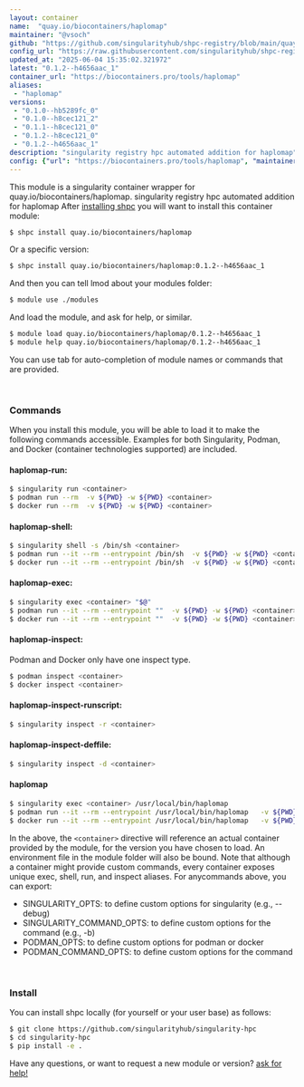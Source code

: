 ```yaml
---
layout: container
name:  "quay.io/biocontainers/haplomap"
maintainer: "@vsoch"
github: "https://github.com/singularityhub/shpc-registry/blob/main/quay.io/biocontainers/haplomap/container.yaml"
config_url: "https://raw.githubusercontent.com/singularityhub/shpc-registry/main/quay.io/biocontainers/haplomap/container.yaml"
updated_at: "2025-06-04 15:35:02.321972"
latest: "0.1.2--h4656aac_1"
container_url: "https://biocontainers.pro/tools/haplomap"
aliases:
 - "haplomap"
versions:
 - "0.1.0--hb5289fc_0"
 - "0.1.0--h8cec121_2"
 - "0.1.1--h8cec121_0"
 - "0.1.2--h8cec121_0"
 - "0.1.2--h4656aac_1"
description: "singularity registry hpc automated addition for haplomap"
config: {"url": "https://biocontainers.pro/tools/haplomap", "maintainer": "@vsoch", "description": "singularity registry hpc automated addition for haplomap", "latest": {"0.1.2--h4656aac_1": "sha256:f43f72befb10c310b7c30574df16bc4a3d0d67bfe33b142e531dd136f53d78d4"}, "tags": {"0.1.0--hb5289fc_0": "sha256:b9e6e7325db8b1abd95c2ce0235ff282477ab154292b35e95dfeffcaf102e05b", "0.1.0--h8cec121_2": "sha256:66d41ba8edb455fbb1851328025c285b16ffe460caba74cdbf178fd83776b968", "0.1.1--h8cec121_0": "sha256:98d6ff8df596f7d5b569134e520e892e28337410513b2953b0f64808ff43452b", "0.1.2--h8cec121_0": "sha256:748b287c7f9f4a2629c4a8bab4fc4f4dae0161615657b92ba08a0c49089f66b8", "0.1.2--h4656aac_1": "sha256:f43f72befb10c310b7c30574df16bc4a3d0d67bfe33b142e531dd136f53d78d4"}, "docker": "quay.io/biocontainers/haplomap", "aliases": {"haplomap": "/usr/local/bin/haplomap"}}
---
```


This module is a singularity container wrapper for quay.io/biocontainers/haplomap.
singularity registry hpc automated addition for haplomap
After [installing shpc](#install) you will want to install this container module:


```bash
$ shpc install quay.io/biocontainers/haplomap
```

Or a specific version:

```bash
$ shpc install quay.io/biocontainers/haplomap:0.1.2--h4656aac_1
```

And then you can tell lmod about your modules folder:

```bash
$ module use ./modules
```

And load the module, and ask for help, or similar.

```bash
$ module load quay.io/biocontainers/haplomap/0.1.2--h4656aac_1
$ module help quay.io/biocontainers/haplomap/0.1.2--h4656aac_1
```

You can use tab for auto-completion of module names or commands that are provided.

<br>

### Commands

When you install this module, you will be able to load it to make the following commands accessible.
Examples for both Singularity, Podman, and Docker (container technologies supported) are included.

#### haplomap-run:

```bash
$ singularity run <container>
$ podman run --rm  -v ${PWD} -w ${PWD} <container>
$ docker run --rm  -v ${PWD} -w ${PWD} <container>
```

#### haplomap-shell:

```bash
$ singularity shell -s /bin/sh <container>
$ podman run --it --rm --entrypoint /bin/sh  -v ${PWD} -w ${PWD} <container>
$ docker run --it --rm --entrypoint /bin/sh  -v ${PWD} -w ${PWD} <container>
```

#### haplomap-exec:

```bash
$ singularity exec <container> "$@"
$ podman run --it --rm --entrypoint ""  -v ${PWD} -w ${PWD} <container> "$@"
$ docker run --it --rm --entrypoint ""  -v ${PWD} -w ${PWD} <container> "$@"
```

#### haplomap-inspect:

Podman and Docker only have one inspect type.

```bash
$ podman inspect <container>
$ docker inspect <container>
```

#### haplomap-inspect-runscript:

```bash
$ singularity inspect -r <container>
```

#### haplomap-inspect-deffile:

```bash
$ singularity inspect -d <container>
```


#### haplomap

```bash
$ singularity exec <container> /usr/local/bin/haplomap
$ podman run --it --rm --entrypoint /usr/local/bin/haplomap   -v ${PWD} -w ${PWD} <container> -c " $@"
$ docker run --it --rm --entrypoint /usr/local/bin/haplomap   -v ${PWD} -w ${PWD} <container> -c " $@"
```



In the above, the `<container>` directive will reference an actual container provided
by the module, for the version you have chosen to load. An environment file in the
module folder will also be bound. Note that although a container
might provide custom commands, every container exposes unique exec, shell, run, and
inspect aliases. For anycommands above, you can export:

 - SINGULARITY_OPTS: to define custom options for singularity (e.g., --debug)
 - SINGULARITY_COMMAND_OPTS: to define custom options for the command (e.g., -b)
 - PODMAN_OPTS: to define custom options for podman or docker
 - PODMAN_COMMAND_OPTS: to define custom options for the command

<br>

### Install

You can install shpc locally (for yourself or your user base) as follows:

```bash
$ git clone https://github.com/singularityhub/singularity-hpc
$ cd singularity-hpc
$ pip install -e .
```

Have any questions, or want to request a new module or version? [ask for help!](https://github.com/singularityhub/singularity-hpc/issues)